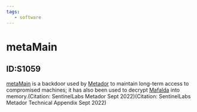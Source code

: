```yaml
---
tags:
   - software
---
```

# metaMain
## ID:S1059
[metaMain](/mitre/software/S1059) is a backdoor used by [Metador](/mitre/groups/G1013) to maintain long-term access to compromised machines; it has also been used to decrypt [Mafalda](/mitre/software/S1060) into memory.(Citation: SentinelLabs Metador Sept 2022)(Citation: SentinelLabs Metador Technical Appendix Sept 2022)
